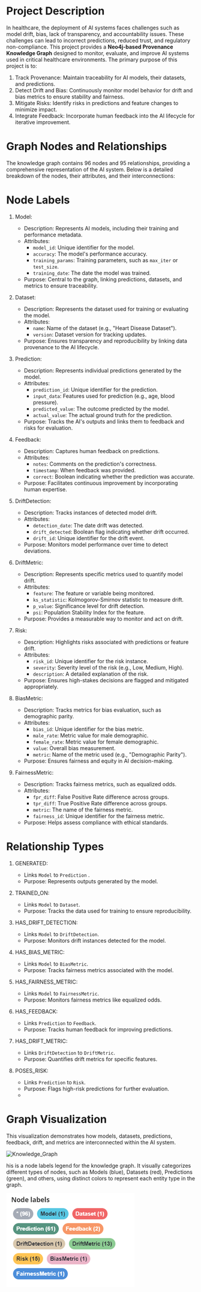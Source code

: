 # Project Description
In healthcare, the deployment of AI systems faces challenges such as model drift, bias, lack of transparency, and accountability issues. These challenges can lead to incorrect predictions, reduced trust, and regulatory non-compliance. This project provides a **Neo4j-based Provenance Knowledge Graph** designed to monitor, evaluate, and improve AI systems used in critical healthcare environments.
The primary purpose of this project is to:
1. Track Provenance: Maintain traceability for AI models, their datasets, and predictions.
2. Detect Drift and Bias: Continuously monitor model behavior for drift and bias metrics to ensure stability and fairness.
3. Mitigate Risks: Identify risks in predictions and feature changes to minimize impact.
4. Integrate Feedback: Incorporate human feedback into the AI lifecycle for iterative improvement.
# Graph Nodes and Relationships
The knowledge graph contains 96 nodes and 95 relationships, providing a comprehensive representation of the AI system. Below is a detailed breakdown of the nodes, their attributes, and their interconnections:
# Node Labels
1. Model:
   - Description: Represents AI models, including their training and performance metadata.
   - Attributes:
     - `model_id`: Unique identifier for the model.
     - `accuracy`: The model's performance accuracy.
     - `training_params`: Training parameters, such as `max_iter` or `test_size`.
     - `training_date`: The date the model was trained.
   - Purpose: Central to the graph, linking predictions, datasets, and metrics to ensure traceability.
2. Dataset:
   - Description: Represents the dataset used for training or evaluating the model.
   - Attributes:
     - `name`: Name of the dataset (e.g., "Heart Disease Dataset").
     - `version`: Dataset version for tracking updates.
   - Purpose: Ensures transparency and reproducibility by linking data provenance to the AI lifecycle.

3. Prediction:
   - Description: Represents individual predictions generated by the model.
   - Attributes:
     - `prediction_id`: Unique identifier for the prediction.
     - `input_data`: Features used for prediction (e.g., age, blood pressure).
     - `predicted_value`: The outcome predicted by the model.
     - `actual_value`: The actual ground truth for the prediction.
   - Purpose: Tracks the AI's outputs and links them to feedback and risks for evaluation.

4. Feedback:
   - Description: Captures human feedback on predictions.
   - Attributes:
     - `notes`: Comments on the prediction's correctness.
     - `timestamp`: When feedback was provided.
     - `correct`: Boolean indicating whether the prediction was accurate.
   - Purpose: Facilitates continuous improvement by incorporating human expertise.

5. DriftDetection:
   - Description: Tracks instances of detected model drift.
   - Attributes:
     - `detection_date`: The date drift was detected.
     - `drift_detected`: Boolean flag indicating whether drift occurred.
     - `drift_id`: Unique identifier for the drift event.
   - Purpose: Monitors model performance over time to detect deviations.

6. DriftMetric:
   - Description: Represents specific metrics used to quantify model drift.
   - Attributes:
     - `feature`: The feature or variable being monitored.
     - `ks_statistic`: Kolmogorov-Smirnov statistic to measure drift.
     - `p_value`: Significance level for drift detection.
     - `psi`: Population Stability Index for the feature.
   - Purpose: Provides a measurable way to monitor and act on drift.

7. Risk:
   - Description: Highlights risks associated with predictions or feature drift.
   - Attributes:
     - `risk_id`: Unique identifier for the risk instance.
     - `severity`: Severity level of the risk (e.g., Low, Medium, High).
     - `description`: A detailed explanation of the risk.
   - Purpose: Ensures high-stakes decisions are flagged and mitigated appropriately.

8. BiasMetric:
   - Description: Tracks metrics for bias evaluation, such as demographic parity.
   - Attributes:
     - `bias_id`: Unique identifier for the bias metric.
     - `male_rate`: Metric value for male demographic.
     - `female_rate`: Metric value for female demographic.
     - `value`: Overall bias measurement.
     - `metric`: Name of the metric used (e.g., "Demographic Parity").
   - Purpose: Ensures fairness and equity in AI decision-making.

9. FairnessMetric:
   - Description: Tracks fairness metrics, such as equalized odds.
   - Attributes:
     - `fpr_diff`: False Positive Rate difference across groups.
     - `tpr_diff`: True Positive Rate difference across groups.
     - `metric`: The name of the fairness metric.
     - `fairness_id`: Unique identifier for the fairness metric.
   - Purpose: Helps assess compliance with ethical standards.

# Relationship Types
1. GENERATED:
    - Links `Model` to `Prediction` .
    - Purpose: Represents outputs generated by the model.
    
2. TRAINED_ON:
   - Links `Model` to `Dataset`.
   - Purpose: Tracks the data used for training to ensure reproducibility.

3. HAS_DRIFT_DETECTION:
   - Links `Model` to `DriftDetection`.
   - Purpose: Monitors drift instances detected for the model.

4. HAS_BIAS_METRIC:
   - Links `Model` to `BiasMetric`.
   - Purpose: Tracks fairness metrics associated with the model.

5. HAS_FAIRNESS_METRIC:
   - Links `Model` to `FairnessMetric`.
   - Purpose: Monitors fairness metrics like equalized odds.

6. HAS_FEEDBACK:
   - Links `Prediction` to `Feedback`.
   - Purpose: Tracks human feedback for improving predictions.

7. HAS_DRIFT_METRIC:
   - Links `DriftDetection` to `DriftMetric`.
   - Purpose: Quantifies drift metrics for specific features.

8. POSES_RISK:
   - Links `Prediction` to `Risk`.
   - Purpose: Flags high-risk predictions for further evaluation.
   - 
# Graph Visualization

This visualization demonstrates how models, datasets, predictions, feedback, drift, and metrics are interconnected within the AI system.

![Knowledge_Graph](https://raw.githubusercontent.com/AsgarovElchin/AI-Monitoring-Knowledge-Graph/537d902346480be831aecc539f1f8ac462f842c8/graph.svg)

his is a node labels legend for the knowledge graph. It visually categorizes different types of nodes, such as Models (blue), Datasets (red), Predictions (green), and others, using distinct colors to represent each entity type in the graph.

![Node_Labels](https://github.com/AsgarovElchin/AI-Monitoring-Knowledge-Graph/blob/4f297f05ab1f6c99f931e27c8161ef29575f7f94/node_labels.png)
